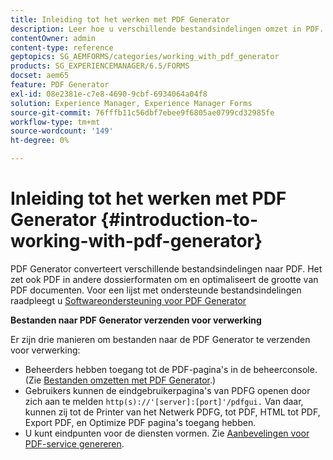 ```yaml
---
title: Inleiding tot het werken met PDF Generator
description: Leer hoe u verschillende bestandsindelingen omzet in PDF. Het zet ook PDF in andere dossierformaten om en optimaliseert de grootte van PDF documenten.
contentOwner: admin
content-type: reference
geptopics: SG_AEMFORMS/categories/working_with_pdf_generator
products: SG_EXPERIENCEMANAGER/6.5/FORMS
docset: aem65
feature: PDF Generator
exl-id: 08e2381e-c7e8-4690-9cbf-6934064a04f8
solution: Experience Manager, Experience Manager Forms
source-git-commit: 76fffb11c56dbf7ebee9f6805ae0799cd32985fe
workflow-type: tm+mt
source-wordcount: '149'
ht-degree: 0%

---
```


# Inleiding tot het werken met PDF Generator {#introduction-to-working-with-pdf-generator}

PDF Generator converteert verschillende bestandsindelingen naar PDF. Het zet ook PDF in andere dossierformaten om en optimaliseert de grootte van PDF documenten. Voor een lijst met ondersteunde bestandsindelingen raadpleegt u [Softwareondersteuning voor PDF Generator](/help/forms/using/aem-forms-jee-supported-platforms.md)

**Bestanden naar PDF Generator verzenden voor verwerking**

Er zijn drie manieren om bestanden naar de PDF Generator te verzenden voor verwerking:

* Beheerders hebben toegang tot de PDF-pagina&#39;s in de beheerconsole. (Zie [Bestanden omzetten met PDF Generator](/help/forms/using/admin-help/converting-files-using-pdf-generator.md).)
* Gebruikers kunnen de eindgebruikerpagina&#39;s van PDFG openen door zich aan te melden `http(s)://'[server]:[port]'/pdfgui.` Van daar, kunnen zij tot de Printer van het Netwerk PDFG, tot PDF, HTML tot PDF, Export PDF, en Optimize PDF pagina&#39;s toegang hebben.
* U kunt eindpunten voor de diensten vormen. Zie <!--Fix broken link to Managing Endpoints --> [Aanbevelingen voor PDF-service genereren](configuring-watched-folder-endpoints.md#generate-pdf-service-recommendations).

